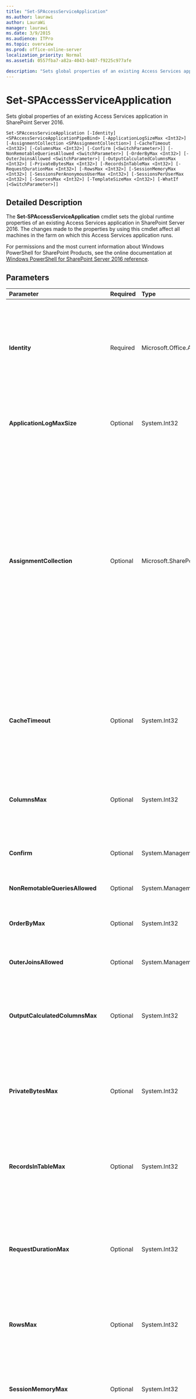 ```yaml
---
title: "Set-SPAccessServiceApplication"
ms.author: laurawi
author: LauraWi
manager: laurawi
ms.date: 3/9/2015
ms.audience: ITPro
ms.topic: overview
ms.prod: office-online-server
localization_priority: Normal
ms.assetid: 0557fba7-a82a-4043-b487-f9225c977afe

description: "Sets global properties of an existing Access Services application in SharePoint Server 2016."
---
```


# Set-SPAccessServiceApplication

Sets global properties of an existing Access Services application in SharePoint Server 2016.
  
```
Set-SPAccessServiceApplication [-Identity] <SPAccessServiceApplicationPipeBind> [-ApplicationLogSizeMax <Int32>] [-AssignmentCollection <SPAssignmentCollection>] [-CacheTimeout <Int32>] [-ColumnsMax <Int32>] [-Confirm [<SwitchParameter>]] [-NonRemotableQueriesAllowed <SwitchParameter>] [-OrderByMax <Int32>] [-OuterJoinsAllowed <SwitchParameter>] [-OutputCalculatedColumnsMax <Int32>] [-PrivateBytesMax <Int32>] [-RecordsInTableMax <Int32>] [-RequestDurationMax <Int32>] [-RowsMax <Int32>] [-SessionMemoryMax <Int32>] [-SessionsPerAnonymousUserMax <Int32>] [-SessionsPerUserMax <Int32>] [-SourcesMax <Int32>] [-TemplateSizeMax <Int32>] [-WhatIf [<SwitchParameter>]]
```

## Detailed Description

The **Set-SPAccessServiceApplication** cmdlet sets the global runtime properties of an existing Access Services application in SharePoint Server 2016. The changes made to the properties by using this cmdlet affect all machines in the farm on which this Access Services application runs. 
  
For permissions and the most current information about Windows PowerShell for SharePoint Products, see the online documentation at [Windows PowerShell for SharePoint Server 2016 reference](https://go.microsoft.com/fwlink/p/?LinkId=671715).
  
## Parameters

|**Parameter**|**Required**|**Type**|**Description**|
|:-----|:-----|:-----|:-----|
|**Identity** <br/> |Required  <br/> |Microsoft.Office.Access.Server.PowerShell.SPAccessServiceApplicationPipeBind  <br/> |Specifies the Access Services application to update.  <br/> The type must be a valid name of an Access Services application; for example, AccessSrvApp1; a valid GUID, in the form 12345678-90ab-cdef-1234-567890bcdefgh; or an instance of a valid **SPAccessServiceApplication** object.  <br/> |
|**ApplicationLogMaxSize** <br/> |Optional  <br/> |System.Int32  <br/> |The maximum number of records for an Access Services Application Log list. Valid valies: -1 to maxint. A value of zero means none is allowed. The default value is **3000**.  <br/> |
|**AssignmentCollection** <br/> |Optional  <br/> |Microsoft.SharePoint.PowerShell.SPAssignmentCollection  <br/> |Manages objects for the purpose of proper disposal. Use of objects, such as **SPWeb** or **SPSite**, can use large amounts of memory and use of these objects in Windows PowerShell scripts requires proper memory management. Using the **SPAssignment** object, you can assign objects to a variable and dispose of the objects after they are needed to free up memory. When **SPWeb**, **SPSite**, or **SPSiteAdministration** objects are used, the objects are automatically disposed of if an assignment collection or the **Global** parameter is not used.  <br/> > [!NOTE]> When the **Global** parameter is used, all objects are contained in the global store. If objects are not immediately used, or disposed of by using the **Stop-SPAssignment** command, an out-of-memory scenario can occur.           |
|**CacheTimeout** <br/> |Optional  <br/> |System.Int32  <br/> |Specifies the number of seconds that a data cache will remain active on Access services with no user activity. Valid values include: -1, cache never times out; 1 to 2073600, cache remains active from 1 second to 24 days.  <br/> The type must be the integers -1, or an integer in the range of 1 to 2073600 (24 days). The default value is **300**.  <br/> |
|**ColumnsMax** <br/> |Optional  <br/> |System.Int32  <br/> |Specifies the maximum number of columns that a list involved in a query can contain, or that the output of the query can contain. The default value is **30**.  <br/> The type must be an integer in the range of 1 to 255.  <br/> |
|**Confirm** <br/> |Optional  <br/> |System.Management.Automation.SwitchParameter  <br/> |Prompts you for confirmation before executing the command. For more information, type the following command: **get-help about_commonparameters** <br/> |
|**NonRemotableQueriesAllowed** <br/> |Optional  <br/> |System.Management.Automation.SwitchParameter  <br/> |Specifies that queries that cannot be sent remotely to the database tier can run.  <br/> |
|**OrderByMax** <br/> |Optional  <br/> |System.Int32  <br/> |Specifies the maximum number of Order By clauses in the query. The default value is **4**.  <br/> The type must be an integer in the range of 1 to 8.  <br/> |
|**OuterJoinsAllowed** <br/> |Optional  <br/> |System.Management.Automation.SwitchParameter  <br/> |Specifies that left and right outer joins are supported. Inner joins are always supported.  <br/> |
|**OutputCalculatedColumnsMax** <br/> |Optional  <br/> |System.Int32  <br/> |Specifies the maximum number of calculated columns that can be included in the output as a part of the query. Calculated columns in the underlying SharePoint list are not included. The default value is **10**.  <br/> The type must be an integer in the range of 1 to 32.  <br/> |
|**PrivateBytesMax** <br/> |Optional  <br/> |System.Int32  <br/> |Specifies the maximum private bytes in megabytes that can be used by Access Services. When set to -1 it defaults to 75 percent of physical memory on the machine. Valid values: -1, no limit, from 1 to any positive integer.The default value is - **1**.  <br/> |
|**RecordsInTableMax** <br/> |Optional  <br/> |System.Int32  <br/> |Specifies the maximum number of records allowed for a table in the Access Services application. Valid values include: -1, no limit, and 1 to any positive integer. The default value is **500000**.  <br/> The type must be the integer -1, or an integer in the range of 1 to MaxInt.  <br/> |
|**RequestDurationMax** <br/> |Optional  <br/> |System.Int32  <br/> |Specifies the maximum number of seconds that a request to perform an operation can use before the request times out. Valid values include: -1, no limit, 1 to 2073600, cache remains active 1 second to 24 days. The default value is **30**.  <br/> The type must be the integer -1, or an integer in the range of 1 to 2073600 (24 days)  <br/> |
|**RowsMax** <br/> |Optional  <br/> |System.Int32  <br/> |Specifies the maximum number of rows that a list involved in a query can have, or that the output of the query can have. The default value is **50000**.  <br/> The type must be an integer in the range of 1 to 200000.  <br/> |
|**SessionMemoryMax** <br/> |Optional  <br/> |System.Int32  <br/> |Specifies the maximum allowable size, in megabytes, of an individual session. Valid values include: 0, disable property, 1 to 4095. The default value is **64**.  <br/> The type must be the integer 0, or an integer in the range of 1 to 4095.  <br/> |
|**SessionsPerAnonymousUserMax** <br/> |Optional  <br/> |System.Int32  <br/> |The maximum number of sessions allowed per user. If this maximum is reached, the oldest session will be deleted when a new session is started. Valid values include: -1, no limit, and 1 to any positive integer. The default value is **10**.  <br/> The integer -1, or an integer in the range of 1 to MaxInt  <br/> |
|**SessionsPerUserMax** <br/> |Optional  <br/> |System.Int32  <br/> |Specifies the maximum number of sessions allowed per user. If this maximum is reached, the oldest session will be deleted when a new session is started. Valid values include: -1, no limit, and 1 to any positive integer. The default value is **10**.  <br/> The integer -1, or an integer in the range of 1 to MaxInt.  <br/> |
|**SourcesMax** <br/> |Optional  <br/> |System.Int32  <br/> |Specifies the maximum number of lists that may be used as input to a query at one time. The default value is **8**.  <br/> The type must be an integer in the range of 1 to 20.  <br/> |
|**TemplateSizeMax** <br/> |Optional  <br/> |System.Int32  <br/> |The maximum allowable size in megabytes (MB) allowed for Access templates (.accdt files) uploaded into the solution gallery. Valid values: -1, no limit, from 1 to any positive integer.  <br/> |
|**WhatIf** <br/> |Optional  <br/> |System.Management.Automation.SwitchParameter  <br/> |Displays a message that describes the effect of the command instead of executing the command. For more information, type the following command: **get-help about_commonparameters** <br/> |
   
## AutoGenParams

|**Parameter**|**Required**|**Type**|**Description**|
|:-----|:-----|:-----|:-----|
|**Identity** <br/> |Required  <br/> |Microsoft.Office.Access.Server.PowerShell.SPAccessServiceApplicationPipeBind  <br/> ||
|**ApplicationLogSizeMax** <br/> |Optional  <br/> |System.Int32  <br/> ||
|**AssignmentCollection** <br/> |Optional  <br/> |Microsoft.SharePoint.PowerShell.SPAssignmentCollection  <br/> ||
|**CacheTimeout** <br/> |Optional  <br/> |System.Int32  <br/> ||
|**ColumnsMax** <br/> |Optional  <br/> |System.Int32  <br/> ||
|**Confirm** <br/> |Optional  <br/> |System.Management.Automation.SwitchParameter  <br/> ||
|**NonRemotableQueriesAllowed** <br/> |Optional  <br/> |System.Management.Automation.SwitchParameter  <br/> ||
|**OrderByMax** <br/> |Optional  <br/> |System.Int32  <br/> ||
|**OuterJoinsAllowed** <br/> |Optional  <br/> |System.Management.Automation.SwitchParameter  <br/> ||
|**OutputCalculatedColumnsMax** <br/> |Optional  <br/> |System.Int32  <br/> ||
|**PrivateBytesMax** <br/> |Optional  <br/> |System.Int32  <br/> ||
|**RecordsInTableMax** <br/> |Optional  <br/> |System.Int32  <br/> ||
|**RequestDurationMax** <br/> |Optional  <br/> |System.Int32  <br/> ||
|**RowsMax** <br/> |Optional  <br/> |System.Int32  <br/> ||
|**SessionMemoryMax** <br/> |Optional  <br/> |System.Int32  <br/> ||
|**SessionsPerAnonymousUserMax** <br/> |Optional  <br/> |System.Int32  <br/> ||
|**SessionsPerUserMax** <br/> |Optional  <br/> |System.Int32  <br/> ||
|**SourcesMax** <br/> |Optional  <br/> |System.Int32  <br/> ||
|**TemplateSizeMax** <br/> |Optional  <br/> |System.Int32  <br/> ||
|**WhatIf** <br/> |Optional  <br/> |System.Management.Automation.SwitchParameter  <br/> ||
   
## Example

------------EXAMPLE 1------------------
  
```
Set-SPAccessServiceApplication -identity "MyAccessService" -requestDurationMax 100
```

This example sets the Access Services application named  `MyAccessService` to let requests take up to  `100` seconds before they time out. 
  
------------EXAMPLE 2------------------
  
```
Get-SPAccessServiceApplication | Set-SPAccessServiceApplication -sessionsPerUserMax 5
```

This example sets every Access Services application in the farm to allow up to five sessions per user on each back-end application server computer on which Access Services runs.
  
First, every Access Services application is retrieved, and then a new value is set by using the **Set-SPAccessServiceApplication** cmdlet. 
  
------------EXAMPLE 3------------------
  
```
Get-SPAccessServiceApplication | where {$_.rowsMax -gt 50000 } | Set-SPAccessServiceApplication -rowsMax 50000
```

This example sets every Access Services application in the farm that allows more than 50,000 rows to be returned from, or used in, a query, and then sets the service application to allow up to 50,000 rows only.
  
First, every Access Services application that has more than 50,000 rows is retrieved, and then a new value is set by using the **Set-SPAccessServiceApplication** cmdlet. 
  
## See also

#### 

[Get-SPAccessServiceApplication](get-spaccessserviceapplication.md)


